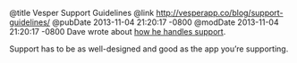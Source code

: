 @title Vesper Support Guidelines
@link http://vesperapp.co/blog/support-guidelines/
@pubDate 2013-11-04 21:20:17 -0800
@modDate 2013-11-04 21:20:17 -0800
Dave wrote about <a href="http://vesperapp.co/blog/support-guidelines/">how he handles support</a>.

Support has to be as well-designed and good as the app you’re supporting.
